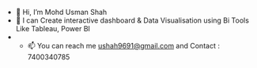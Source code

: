 - 👋 Hi, I’m Mohd Usman Shah
- 👀 I can Create interactive dashboard & Data Visualisation using Bi Tools Like Tableau, Power BI 
- - 📫 You can reach me ushah9691@gmail.com and Contact : 7400340785
 




<!---
Usman2708/Usman2708 is a ✨ special ✨ repository because its `README.md` (this file) appears on your GitHub profile.
You can click the Preview link to take a look at your changes.
--->
